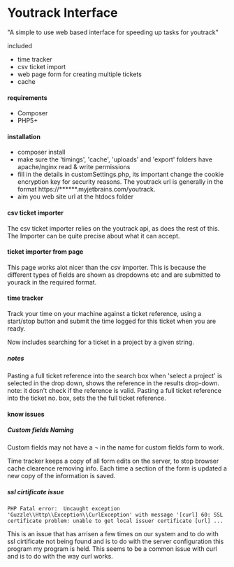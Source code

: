 # Youtrack Interface
"A simple to use web based interface for speeding up tasks for youtrack"

included
- time tracker
- csv ticket import
- web page form for creating multiple tickets
- cache

#### requirements
- Composer
- PHP5+

#### installation
* composer install 
* make sure the 'timings', 'cache', 'uploads' and 'export' folders have apache/nginx read & write permissions
* fill in the details in customSettings.php, its important change the cookie encryption key for security reasons. The youtrack url is generally in the format https://******.myjetbrains.com/youtrack.
* aim you web site url at the htdocs folder

#### csv ticket importer
The csv ticket importer relies on the youtrack api, as does the rest of this. The Importer can be quite precise about what it can accept.

#### ticket importer from page
This page works alot nicer than the csv importer. This is because the different types of fields are shown as dropdowns etc and are submitted to yourack in the required format.

#### time tracker
Track your time on your machine against a ticket reference, using a start/stop button and submit the time logged for this ticket when you are ready.

Now includes searching for a ticket in a project by a given string.

##### notes
Pasting a full ticket reference into the search box when 'select  a project' is selected in the drop down, shows the reference in the results drop-down. note: it dosn't check if the reference is valid.
Pasting a full ticket reference into the ticket no. box, sets the the full ticket reference.

#### know issues
##### Custom fields Naming
Custom fields may not have a ¬ in the name for custom fields form to work.

Time tracker keeps a copy of all form edits on the server, to stop browser cache clearence removing info. Each time a section of the form is updated a new copy of the information is saved. 

##### ssl cirtificate issue
```PHP Fatal error:  Uncaught exception 'Guzzle\\Http\\Exception\\CurlException' with message '[curl] 60: SSL certificate problem: unable to get local issuer certificate [url] ...```

This is an issue that has arrisen a few times on our system and to do with ssl cirtificate not being found and is to do with the server configuration this program my program is held. This seems to be a common issue with curl and is to do with the way curl works.
